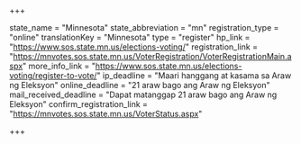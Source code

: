 +++

state_name = "Minnesota"
state_abbreviation = "mn"
registration_type = "online"
translationKey = "Minnesota"
type = "register"
hp_link = "https://www.sos.state.mn.us/elections-voting/"
registration_link = "https://mnvotes.sos.state.mn.us/VoterRegistration/VoterRegistrationMain.aspx"
more_info_link = "https://www.sos.state.mn.us/elections-voting/register-to-vote/"
ip_deadline = "Maari hanggang at kasama sa  Araw ng Eleksyon"
online_deadline = "21 araw bago ang Araw ng Eleksyon"
mail_received_deadline = "Dapat matanggap 21 araw bago ang Araw ng Eleksyon"
confirm_registration_link = "https://mnvotes.sos.state.mn.us/VoterStatus.aspx"

+++
